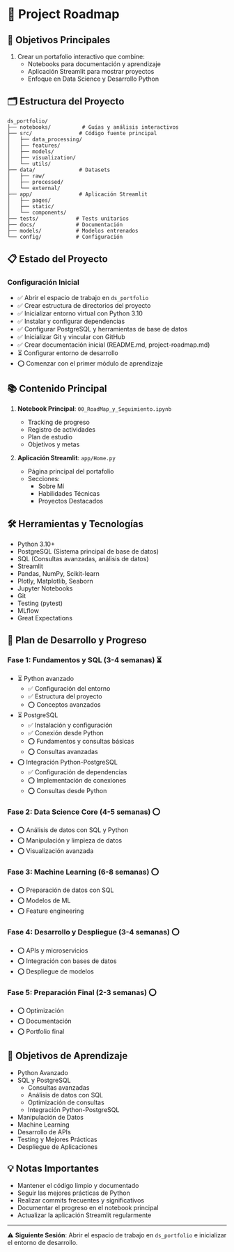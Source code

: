 # 📝 Project Roadmap

## 🎯 Objetivos Principales
1. Crear un portafolio interactivo que combine:
   - Notebooks para documentación y aprendizaje
   - Aplicación Streamlit para mostrar proyectos
   - Enfoque en Data Science y Desarrollo Python

## 🗂️ Estructura del Proyecto
```
ds_portfolio/
├── notebooks/          # Guías y análisis interactivos
├── src/               # Código fuente principal
│   ├── data_processing/
│   ├── features/
│   ├── models/
│   ├── visualization/
│   └── utils/
├── data/              # Datasets
│   ├── raw/
│   ├── processed/
│   └── external/
├── app/               # Aplicación Streamlit
│   ├── pages/
│   ├── static/
│   └── components/
├── tests/            # Tests unitarios
├── docs/             # Documentación
├── models/           # Modelos entrenados
└── config/           # Configuración
```

## 📋 Estado del Proyecto

### Configuración Inicial
- ✅ Abrir el espacio de trabajo en `ds_portfolio`
- ✅ Crear estructura de directorios del proyecto
- ✅ Inicializar entorno virtual con Python 3.10
- ✅ Instalar y configurar dependencias
- ✅ Configurar PostgreSQL y herramientas de base de datos
- ✅ Inicializar Git y vincular con GitHub
- ✅ Crear documentación inicial (README.md, project-roadmap.md)
- ⏳ Configurar entorno de desarrollo
- ⭕ Comenzar con el primer módulo de aprendizaje

## 📚 Contenido Principal
1. **Notebook Principal**: `00_RoadMap_y_Seguimiento.ipynb`
   - Tracking de progreso
   - Registro de actividades
   - Plan de estudio
   - Objetivos y metas

2. **Aplicación Streamlit**: `app/Home.py`
   - Página principal del portafolio
   - Secciones:
     - Sobre Mí
     - Habilidades Técnicas
     - Proyectos Destacados

## 🛠️ Herramientas y Tecnologías
- Python 3.10+
- PostgreSQL (Sistema principal de base de datos)
- SQL (Consultas avanzadas, análisis de datos)
- Streamlit
- Pandas, NumPy, Scikit-learn
- Plotly, Matplotlib, Seaborn
- Jupyter Notebooks
- Git
- Testing (pytest)
- MLflow
- Great Expectations

## 📅 Plan de Desarrollo y Progreso

### Fase 1: Fundamentos y SQL (3-4 semanas) ⏳
- ⏳ Python avanzado
  - ✅ Configuración del entorno
  - ✅ Estructura del proyecto
  - ⭕ Conceptos avanzados
- ⏳ PostgreSQL
  - ✅ Instalación y configuración
  - ✅ Conexión desde Python
  - ⭕ Fundamentos y consultas básicas
  - ⭕ Consultas avanzadas
- ⭕ Integración Python-PostgreSQL
  - ✅ Configuración de dependencias
  - ⭕ Implementación de conexiones
  - ⭕ Consultas desde Python

### Fase 2: Data Science Core (4-5 semanas) ⭕
- ⭕ Análisis de datos con SQL y Python
- ⭕ Manipulación y limpieza de datos
- ⭕ Visualización avanzada

### Fase 3: Machine Learning (6-8 semanas) ⭕
- ⭕ Preparación de datos con SQL
- ⭕ Modelos de ML
- ⭕ Feature engineering

### Fase 4: Desarrollo y Despliegue (3-4 semanas) ⭕
- ⭕ APIs y microservicios
- ⭕ Integración con bases de datos
- ⭕ Despliegue de modelos

### Fase 5: Preparación Final (2-3 semanas) ⭕
- ⭕ Optimización
- ⭕ Documentación
- ⭕ Portfolio final

## 🎯 Objetivos de Aprendizaje
- Python Avanzado
- SQL y PostgreSQL
  - Consultas avanzadas
  - Análisis de datos con SQL
  - Optimización de consultas
  - Integración Python-PostgreSQL
- Manipulación de Datos
- Machine Learning
- Desarrollo de APIs
- Testing y Mejores Prácticas
- Despliegue de Aplicaciones

## 💡 Notas Importantes
- Mantener el código limpio y documentado
- Seguir las mejores prácticas de Python
- Realizar commits frecuentes y significativos
- Documentar el progreso en el notebook principal
- Actualizar la aplicación Streamlit regularmente

---
⚠️ **Siguiente Sesión**: Abrir el espacio de trabajo en `ds_portfolio` e inicializar el entorno de desarrollo.

